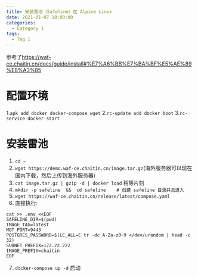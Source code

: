 ```yaml
---
title: 安装雷池（Safeline）在 Alpine Linux
date: 2021-01-07 18:00:00
categories:
  - Category 1
tags:
  - Tag 1
---
```


参考了<https://waf-ce.chaitin.cn/docs/guide/install#%E7%A6%BB%E7%BA%BF%E5%AE%89%E8%A3%85>

# 配置环境

1.`apk add docker docker-compose wget`
2.`rc-update add docker boot`
3.`rc-service docker start`

# 安装雷池

1. `cd ~`
2. `wget https://demo.waf-ce.chaitin.cn/image.tar.gz`(海外服务器可以现在国内下载，然后上传到海外服务器)
3. `cat image.tar.gz | gzip -d | docker load` 稍等片刻
4. `mkdir -p safeline  &&  cd safeline    # 创建 safeline 目录并且进入`
5. `wget https://waf-ce.chaitin.cn/release/latest/compose.yaml`
6. 直接执行:
```
cat >> .env <<EOF
SAFELINE_DIR=$(pwd)
IMAGE_TAG=latest
MGT_PORT=9443
POSTGRES_PASSWORD=$(LC_ALL=C tr -dc A-Za-z0-9 </dev/urandom | head -c 32)
SUBNET_PREFIX=172.22.222
IMAGE_PREFIX=chaitin
EOF
```
7. `docker-compose up -d` 启动
